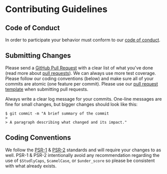 # Contributing Guidelines

## Code of Conduct

In order to participate your behavior must conform to our [code of conduct](https://github.com/andrewgjohnson/imagecolorallocatefromstring/blob/master/CODE_OF_CONDUCT.md).

## Submitting Changes

Please send a [GitHub Pull Request](https://github.com/andrewgjohnson/imagecolorallocatefromstring/pull/new/master) with a clear list of what you've done (read more about [pull requests](https://help.github.com/articles/about-pull-requests/)).  We can always use more test coverage.  Please follow our coding conventions (below) and make sure all of your commits are atomic (one feature per commit).  Please use our [pull request template](https://github.com/andrewgjohnson/imagecolorallocatefromstring/blob/master/PULL_REQUEST_TEMPLATE.md) when submitting pull requests.

Always write a clear log message for your commits.  One-line messages are fine for small changes, but bigger changes should look like this:

    $ git commit -m "A brief summary of the commit
    >
    > A paragraph describing what changed and its impact."

## Coding Conventions

We follow the [PSR-1](http://www.php-fig.org/psr/psr-1/) & [PSR-2](http://www.php-fig.org/psr/psr-2/) standards and will require your changes to as well.  PSR-1 & PSR-2 intentionally avoid any recommendation regarding the use of `$StudlyCaps`, `$camelCase`, or `$under_score` so please be consistent with what already exists.
